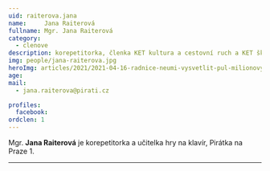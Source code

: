 ```yaml
---
uid: raiterova.jana
name:     Jana Raiterová
fullname: Mgr. Jana Raiterová
category:
  - clenove
description: korepetitorka, členka KET kultura a cestovní ruch a KET školství
img: people/jana-raiterova.jpg
heroImg: articles/2021/2021-04-16-radnice-neumi-vysvetlit-pul-milionovy-pro-valentu.jpg
age: 
mail:
  - jana.raiterova@pirati.cz

profiles:
  facebook: 
ordclen: 1
---
```


Mgr. **Jana Raiterová** je korepetitorka a učitelka hry na klavír, Pirátka na Praze 1. 

---
